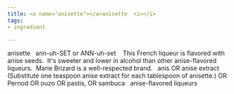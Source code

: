 ```yaml
---
title: <a name="anisette"></a>anisette  <i></i>
tags:
- ingredient

---
```

anisette    ann-uh-SET or ANN-uh-set    This French liqueur is flavored with anise seeds.  It's sweeter and lower in alcohol than other anise-flavored liqueurs.  Marie Brizard is a well-respected brand.   anis OR anise extract (Substitute one teaspoon anise extract for each tablespoon of anisette.) OR Pernod OR ouzo OR pastis, OR sambuca   anise-flavored liqueurs
